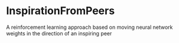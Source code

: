 # InspirationFromPeers
A reinforcement learning approach based on moving neural network weights in the direction of an inspiring peer
